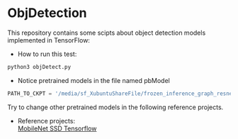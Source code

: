 # ObjDetection
This repository contains some scipts about object detection models implemented in TensorFlow:

* How to run this test:  
```python
python3 objDetect.py
```

* Notice pretrained models in the file named pbModel  
```python  
PATH_TO_CKPT = '/media/sf_XubuntuShareFile/frozen_inference_graph_resnet.pb'  
```  
Try to change other pretrained models in the following reference projects.

* Reference projects:  
[MobileNet SSD Tensorflow](https://github.com/tensorflow/models/tree/master/research/object_detection) 


